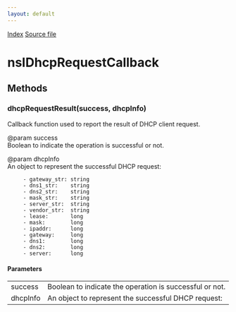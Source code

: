 ```yaml
---
layout: default
---
```

<div id='links'><a href="../index.html">Index</a>
<a href="http://dxr.mozilla.org/mozilla-central/source/dom/system/gonk/nsINetworkService.idl">Source file</a>
</div>

# nsIDhcpRequestCallback #

## Methods ##

### dhcpRequestResult(success, dhcpInfo) ###
  
Callback function used to report the result of DHCP client request.  
  
@param success  
       Boolean to indicate the operation is successful or not.  
  
@param dhcpInfo  
       An object to represent the successful DHCP request:  
  
         - gateway_str: string  
         - dns1_str:    string  
         - dns2_str:    string  
         - mask_str:    string  
         - server_str:  string  
         - vendor_str:  string  
         - lease:       long  
         - mask:        long  
         - ipaddr:      long  
         - gateway:     long  
         - dns1:        long  
         - dns2:        long  
         - server:      long  
  

#### Parameters ####

<table>

<tr>
<td>success</td>
<td>       Boolean to indicate the operation is successful or not.  
</td>
</tr>

<tr>
<td>dhcpInfo</td>
<td>       An object to represent the successful DHCP request:  
</td>
</tr>

</table>
